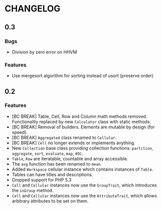 CHANGELOG
=========

0.3
---

### Bugs

- Division by zero error on HHVM

### Features

- Use mergesort algorithm for sorting instead of usort (preserve order)

0.2
---

### Features

- [BC BREAK] Table, Cell, Row and Column math methods removed. Functionality replaced by new 
  `Calculator` class with static methods.
- [BC BREAK] Removal of builders. Elements are mutable by design (for speed).
- [BC BREAK] `Aggregated` class renamed to `Cellular`.
- [BC BREAK] `Cell` no longer extends or implements anything.
- New `Collection` base class providing collection functions: `partition`,
  `aggregate`, `sort`, `evaluate`, `map`, etc.
- `Table`, `Row` are iteratable, countable and array accessible.
- The `avg` function has been renamed to `mean`.
- Added `Workspace` cellular instance which contains instances of `Table`.
- Tables can have titles and descriptions.
- Dropped support for PHP 5.3
- `Cell` and `Cellular` instances now use the `GroupTrait`, which introduces
  the `inGroup` method.
- `Cell` and `Cellular` instances now use the `AttributeTrait`, which allows
  arbitrary attributes to be set on them.
